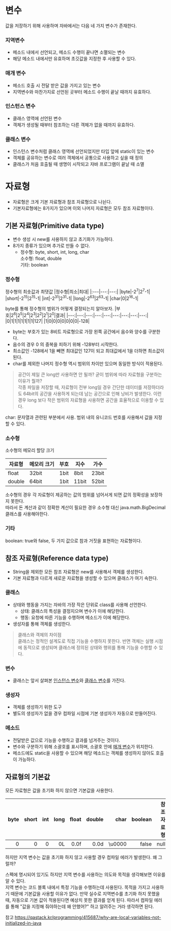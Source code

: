# 변수
 값을 저장하기 위해 사용하며 자바에서는 다음 네 가지 변수가 존재한다.

### 지역변수
* 메소드 내에서 선언되고, 메소드 수행이 끝나면 소멸되는 변수
* 해당 메소드 내에서만 유효하며 초깃값을 지정한 후 사용할 수 있다.

### 매개 변수
- 메소드 호출 시 전달 받은 값을 가지고 있는 변수
- 지역변수와 마찬가지로 선언된 곳부터 메소드 수행이 끝날 때까지 유효하다.

### 인스턴스 변수
- 클래스 영역에 선언된 변수
- 객체가 생성될 때부터 참조하는 다른 객체가 없을 때까지 유효하다.

### 클래스 변수
- 인스턴스 변수처럼 클래스 영역에 선언되었지만 타입 앞에 static이 있는 변수
- 객체를 공유하는 변수로 여러 객체에서 공통으로 사용하고 싶을 때 정의
- 클래스가 처음 호출될 때 생명이 시작되고 자바 프로그램이 끝날 때 소멸

# 자료형
- 자료형은 크게 기본 자료형과 참조 자료형으로 나뉜다.
- 기본자료형에는 8가지가 있으며 이외 나머지 자료형은 모두 참조 자료형이다.

## 기본 자료형(Primitive data type)
- 변수 생성 시 new를 사용하지 않고 초기화가 가능하다.
- 8가지 종류가 있으며 추가로 만들 수 없다.
    * 정수형: byte, short, int, long, char<br>
    소수형: float, double<br>
    기타: boolean

### 정수형
정수형의 최솟값과 최댓값
|정수형|최소|최대|
|:---|---:|---:|
|byte|-2<sup>7</sup>|2<sup>7</sup>-1|
|short|-2<sup>15</sup>|2<sup>15</sup>-1|
|int|-2<sup>31</sup>|2<sup>31</sup>-1|
|long|-2<sup>63</sup>|2<sup>63</sup>-1|
|char|0|2<sup>16</sup>-1|

byte를 통해 정수형의 범위가 어떻게 결정되는지 알아보자.
|부호|2<sup>6</sup>|2<sup>5</sup>|2<sup>4</sup>|2<sup>3</sup>|2<sup>2</sup>|2<sup>1</sup>|2<sup>0</sup>|결과|
|---:|---:|---:|---:|---:|---:|---:|---:|---:|
|0|1|1|1|1|1|1|1|127|
|1|0|0|0|0|0|0|0|-128|

* byte는 부호가 있는 8비트 자료형으로 가장 왼쪽 공간에서 음수와 양수를 구분한다.
* 음수의 경우 0 의 중복을 피하기 위해 -128부터 시작한다.
* 최소값인 -128에서 1을 빼면 최대값인 127이 되고 최대값에서 1을 더하면 최소값이 된다.
* char를 제외한 나머지 정수형 역시 범위의 차이만 있으며 동일한 방식이 적용된다.

> 공간이 제일 큰 long만 사용하면 안 될까? 굳이 범위에 따라 자료형을 구분하는 이유가 뭘까?<br>
각종 파일을 저장할 때, 자료형이 전부 long일 경우 간단한 데이터를 저장하더라도 64bit의 공간을 사용하게 되는데 남는 공간으로 인해 낭비가 발생한다. 이런 경우 long 보다 작은 범위의 자료형을 사용하면 공간을 효율적으로 이용할 수 있다.

char: 문자열과 관련된 부분에서 사용. 범위 내의 유니코드 번호를 사용해서 값을 지정할 수 있다.

### 소수형
소수형의 메모리 할당 크기

|자료형|메모리 크기|부호|지수|가수|
|---|---|---|---|---|
|float|32bit|1bit|8bit|23bit|
|double|64bit|1bit|11bit|52bit|

소수형의 경우 각 자료형이 제공하는 값의 범위를 넘어서게 되면 값의 정확성을 보장하지 못한다.<br> 따라서 돈 계산과 같이 정확한 계산이 필요한 경우 소수형 대신 java.math.BigDecimal 클래스를 사용해야한다.


### 기타
boolean: true와 false, 두 가지 값으로 참과 거짓을 표현하는 자료형이다.

## 참조 자료형(Reference data type)
- String을 제외한 모든 참조 자료형은 new를 사용해서 객체를 생성한다.
- 기본 자료형과 다르게 새로운 자료형을 생성할 수 있으며 클래스가 여기 속한다.

### 클래스
- 상태와 행동을 가지는 자바의 가장 작은 단위로 class를 사용해 선언한다.
    - 상태: 클래스의 특성을 결정지으며 변수가 이에 해당한다.
    - 행동: 요청에 따른 기능을 수행하며 메소드가 이에 해당한다.
- 생성자를 통해 객체를 생성한다.
> 클래스와 객체의 차이점<br>
클래스는 정적인 설계도로 직접 기능을 수행하지 못한다. 반면 객체는 실행 시점에 동적으로 생성되며 클래스에 정의된 상태와 행위를 통해 기능을 수행할 수 있다.

### 변수
- 클래스는 앞서 살펴본 [인스턴스 변수](#인스턴스-변수)와 [클래스 변수](#클래스-변수)를 가진다.

### 생성자
- 객체를 생성하기 위한 도구
- 별도의 생성자가 없을 경우 컴파일 시점에 기본 생성자가 자동으로 만들어진다.

### 메소드
- 전달받은 값으로 기능을 수행하고 결과를 넘겨주는 것이다.
- 변수와 구분하기 위해 소괄호를 표시하며, 소괄호 안에 [매개 변수](#매개-변수)가 위치한다.
- 메소드에도 static을 사용할 수 있으며 해당 메소드는 객체를 생성하지 않아도 호출이 가능하다.

## 자료형의 기본값
모든 자료형은 값을 초기화 하지 않으면 기본값을 사용한다.<br>

|byte|short|int|long|float|double|char|boolean|참조 자료형|
|---:|---:|---:|---:|---:|---:|---:|---:|---:|
|0|0|0|0L|0.0f|0.0d|\u0000|false|null|

 하지만 지역 변수는 값을 초기화 하지 않고 사용할 경우 컴파일 에러가 발생한다. 왜 그럴까?

스펙에 명시되어 있기도 하지만 지역 변수를 사용하는 의도와 목적을 생각해보면 이유를 알 수 있다.<br> 지역 변수는 코드 블록 내에서 특정 기능을 수행하는데 사용된다. 목적을 가지고 사용하기 때문에 기본값을 사용할 이유가 없다. 만약 실수로 지역변수를 초기화 하지 못했을 때, 자동으로 기본 값이 적용된다면 예상치 못한 결과를 얻게 된다. 따라서 컴파일 에러를 통해 "값을 지정해 줘야하는데 왜 안했어?" 하고 알려주는 거라 생각하면 된다.

참고
https://qastack.kr/programming/415687/why-are-local-variables-not-initialized-in-java